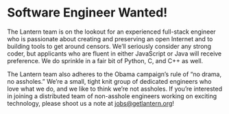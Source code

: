 # Software Engineer Wanted!
The Lantern team is on the lookout for an experienced full-stack engineer who is passionate about creating and preserving an open Internet and to building tools to get around censors. We’ll seriously consider any strong coder, but applicants who are fluent in either JavaScript or Java will receive preference. We do sprinkle in a fair bit of Python, C, and C++ as well. 

The Lantern team also adheres to the Obama campaign’s rule of “no drama, no assholes.” We’re a small, tight knit group of dedicated engineers who love what we do, and we like to think we’re not assholes. If you’re interested in joining a distributed team of non-asshole engineers working on exciting technology, please shoot us a note at jobs@getlantern.org!
